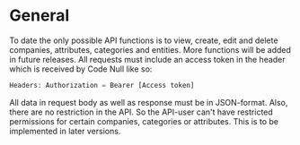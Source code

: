 # General
To date the only possible API functions is to view, create, edit and delete companies, attributes, categories and entities. More functions will be added in future releases. All requests must include an access token in the header which is received by Code Null like so:  
```php
Headers: Authorization = Bearer [Access token]
```

All data in request body as well as response must be in JSON-format. Also, there are no restriction in the API. So the API-user can't have restricted permissions for certain companies, categories or attributes. This is to be implemented in later versions.